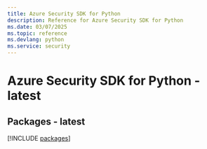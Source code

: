 ```yaml
---
title: Azure Security SDK for Python
description: Reference for Azure Security SDK for Python
ms.date: 03/07/2025
ms.topic: reference
ms.devlang: python
ms.service: security
---
```

# Azure Security SDK for Python - latest
## Packages - latest
[!INCLUDE [packages](security-index.md)]